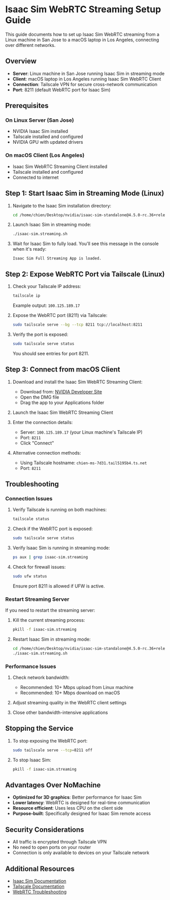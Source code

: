# Isaac Sim WebRTC Streaming Setup Guide

This guide documents how to set up Isaac Sim WebRTC streaming from a Linux machine in San Jose to a macOS laptop in Los Angeles, connecting over different networks.

## Overview

- **Server**: Linux machine in San Jose running Isaac Sim in streaming mode
- **Client**: macOS laptop in Los Angeles running Isaac Sim WebRTC Client
- **Connection**: Tailscale VPN for secure cross-network communication
- **Port**: 8211 (default WebRTC port for Isaac Sim)

## Prerequisites

### On Linux Server (San Jose)
- NVIDIA Isaac Sim installed
- Tailscale installed and configured
- NVIDIA GPU with updated drivers

### On macOS Client (Los Angeles)
- Isaac Sim WebRTC Streaming Client installed
- Tailscale installed and configured
- Connected to internet

## Step 1: Start Isaac Sim in Streaming Mode (Linux)

1. Navigate to the Isaac Sim installation directory:
   ```bash
   cd /home/chien/Desktop/nvidia/isaac-sim-standalone@4.5.0-rc.36+release.19112.f59b3005.gl.linux-x86_64.release
   ```

2. Launch Isaac Sim in streaming mode:
   ```bash
   ./isaac-sim.streaming.sh
   ```

3. Wait for Isaac Sim to fully load. You'll see this message in the console when it's ready:
   ```
   Isaac Sim Full Streaming App is loaded.
   ```

## Step 2: Expose WebRTC Port via Tailscale (Linux)

1. Check your Tailscale IP address:
   ```bash
   tailscale ip
   ```
   Example output: `100.125.189.17`

2. Expose the WebRTC port (8211) via Tailscale:
   ```bash
   sudo tailscale serve --bg --tcp 8211 tcp://localhost:8211
   ```

3. Verify the port is exposed:
   ```bash
   sudo tailscale serve status
   ```
   You should see entries for port 8211.

## Step 3: Connect from macOS Client

1. Download and install the Isaac Sim WebRTC Streaming Client:
   - Download from: [NVIDIA Developer Site](https://developer.nvidia.com/isaac-sim)
   - Open the DMG file
   - Drag the app to your Applications folder

2. Launch the Isaac Sim WebRTC Streaming Client

3. Enter the connection details:
   - Server: `100.125.189.17` (your Linux machine's Tailscale IP)
   - Port: `8211`
   - Click "Connect"

4. Alternative connection methods:
   - Using Tailscale hostname: `chien-ms-7d31.tail5195b4.ts.net`
   - Port: `8211`

## Troubleshooting

### Connection Issues

1. Verify Tailscale is running on both machines:
   ```bash
   tailscale status
   ```

2. Check if the WebRTC port is exposed:
   ```bash
   sudo tailscale serve status
   ```

3. Verify Isaac Sim is running in streaming mode:
   ```bash
   ps aux | grep isaac-sim.streaming
   ```

4. Check for firewall issues:
   ```bash
   sudo ufw status
   ```
   Ensure port 8211 is allowed if UFW is active.

### Restart Streaming Server

If you need to restart the streaming server:

1. Kill the current streaming process:
   ```bash
   pkill -f isaac-sim.streaming
   ```

2. Restart Isaac Sim in streaming mode:
   ```bash
   cd /home/chien/Desktop/nvidia/isaac-sim-standalone@4.5.0-rc.36+release.19112.f59b3005.gl.linux-x86_64.release
   ./isaac-sim.streaming.sh
   ```

### Performance Issues

1. Check network bandwidth:
   - Recommended: 10+ Mbps upload from Linux machine
   - Recommended: 10+ Mbps download on macOS

2. Adjust streaming quality in the WebRTC client settings

3. Close other bandwidth-intensive applications

## Stopping the Service

1. To stop exposing the WebRTC port:
   ```bash
   sudo tailscale serve --tcp=8211 off
   ```

2. To stop Isaac Sim:
   ```bash
   pkill -f isaac-sim.streaming
   ```

## Advantages Over NoMachine

- **Optimized for 3D graphics**: Better performance for Isaac Sim
- **Lower latency**: WebRTC is designed for real-time communication
- **Resource efficient**: Uses less CPU on the client side
- **Purpose-built**: Specifically designed for Isaac Sim remote access

## Security Considerations

- All traffic is encrypted through Tailscale VPN
- No need to open ports on your router
- Connection is only available to devices on your Tailscale network

## Additional Resources

- [Isaac Sim Documentation](https://docs.isaacsim.omniverse.nvidia.com/)
- [Tailscale Documentation](https://tailscale.com/kb/)
- [WebRTC Troubleshooting](https://docs.isaacsim.omniverse.nvidia.com/4.5.0/installation/manual_livestream_clients.html)
